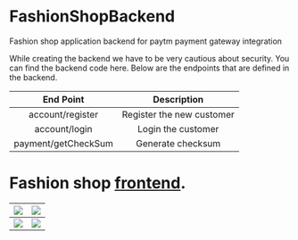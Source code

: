 # FashionShopBackend
Fashion shop application backend for paytm payment gateway integration

While creating the backend we have to be very cautious about security. You can find the backend code here. Below are the endpoints that are defined in the backend.

End Point |Description
:-------------------------:|:-------------------------:
 account/register |  Register the new customer
 account/login | Login the customer
 payment/getCheckSum | Generate checksum


# Fashion shop [frontend](https://github.com/amaryadav344/PayTMCheckoutExample).

![](https://www.loopwiki.com/wp-content/uploads/2020/11/Login-screen-min.jpg)  |  ![](https://www.loopwiki.com/wp-content/uploads/2020/11/Fashion-Shop-Home-min.jpg)
:-------------------------:|:-------------------------:
![](https://www.loopwiki.com/wp-content/uploads/2020/11/Fashion-Shop-cart-min.jpg)  |  ![](https://www.loopwiki.com/wp-content/uploads/2020/11/Paytm-Payment-screen-min.jpg)

